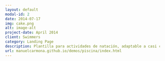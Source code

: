 ```yaml
---
layout: default
modal-id: 2
date: 2014-07-17
img: cake.png
alt: image-alt
project-date: April 2014
client: Swimmers
category: Landing Page
description: Plantilla para actividades de natación, adaptable a casi cualquier negocio relacionado con el deporte. Realizada con bootstrap, HTML5 y CSS.
url: manuelcarmona.github.io/demos/piscina/index.html
---
```

